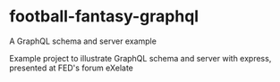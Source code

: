 # football-fantasy-graphql
A GraphQL schema and server example 


Example project to illustrate GraphQL schema and server with express, presented at FED's forum eXelate